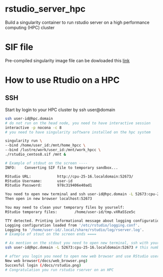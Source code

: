 # rstudio_server_hpc
Build a singularity container to run rstudio server on a high performance computing (HPC) cluster

# SIF file
Pre-compiled singularity image file can be dowloaded this [link](https://drive.google.com/file/d/15rOVh1zCuR8RmM1Rra1BLvKdqK6Civ2S/view?usp=sharing)

# How to use Rtudio on a HPC
## SSH
Start by login to your HPC cluster by ssh user@domain

```bash
ssh user-id@hpc.domain
# do not run on the head node, you need to have interactive session
interactive -p nocona -c 8
# you need to have singularity software installed on the hpc system

singularity run \
--bind /home/user_id:/mnt/home_hpcc \
--bind /lustre/work/user_id:/mnt/work_hpcc \
./rstudio_centos8.sif /mnt &

# Example of stdout on the screen ----
INFO:    Converting SIF file to temporary sandbox...

RStudio URL:            http://cpu-25-16.localdomain:52673/
RStudio Username:       user-id
RStudio Password:       978c319406e40ad1

You need to open new terminal and ssh user-id@hpc.domain -L 52673:cpu-25-16.localdomain:52673
Then open in new browser localhost:52673

You may need to clean your temporary files by yourself:
RStudio temporary files:        /home/user-id/tmp.vXRaSSze5c

TTY detected. Printing informational message about logging configuration.
Logging configuration loaded from '/etc/rstudio/logging.conf'.
Logging to '/home/user-id/.local/share/rstudio/log/rserver.log'.
# Example of stout on the screen ends ====

# As mention on the stdout you need to open new terminal, ssh with your user id and password
ssh user-id@hpc.domain -L 52673:cpu-25-16.localdomain:52673 # this number will randomly generated according to your node and session

# after you login you need to open new web browser and use RStudio username and password from stdout
New web browser(/docs/web_browser.png)
Succesful login (/docs/rstudio.png)
# Congratulation you run rstudio rserver on an HPC
```
